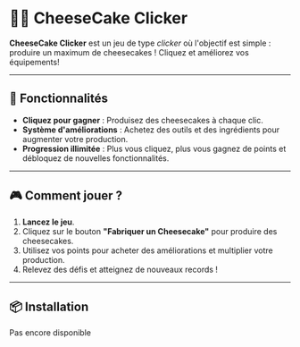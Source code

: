 # 🧀🍰 CheeseCake Clicker

**CheeseCake Clicker** est un jeu de type *clicker* où l'objectif est simple : produire un maximum de cheesecakes ! Cliquez et améliorez vos équipements!

---

## 🚀 Fonctionnalités

- **Cliquez pour gagner** : Produisez des cheesecakes à chaque clic.
- **Système d'améliorations** : Achetez des outils et des ingrédients pour augmenter votre production.
- **Progression illimitée** : Plus vous cliquez, plus vous gagnez de points et débloquez de nouvelles fonctionnalités.

---

## 🎮 Comment jouer ?

1. **Lancez le jeu**.
2. Cliquez sur le bouton **"Fabriquer un Cheesecake"** pour produire des cheesecakes.
3. Utilisez vos points pour acheter des améliorations et multiplier votre production.
4. Relevez des défis et atteignez de nouveaux records !

---

## 📦 Installation
Pas encore disponible
